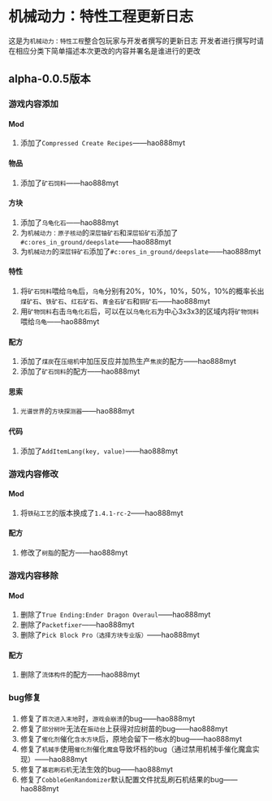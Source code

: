 # 机械动力：特性工程更新日志
这是为`机械动力：特性工程`整合包玩家与开发者撰写的更新日志
开发者进行撰写时请在相应分类下简单描述本次更改的内容并署名是谁进行的更改

## alpha-0.0.5版本

### 游戏内容添加
#### Mod
1. 添加了`Compressed Create Recipes`——hao888myt
#### 物品
1. 添加了`矿石饲料`——hao888myt
#### 方块
1. 添加了`乌龟化石`——hao888myt
2. 为`机械动力：原子核动`的`深层铀矿石`和`深层铅矿石`添加了`#c:ores_in_ground/deepslate`——hao888myt
3. 为`机械动力`的`深层锌矿石`添加了`#c:ores_in_ground/deepslate`——hao888myt
#### 特性
1. 将`矿石饲料`喂给`乌龟`后，`乌龟`分别有20%，10%，10%，50%，10%的概率长出`煤矿石`、`铁矿石`、`红石矿石`、`青金石矿石`和`铜矿石`——hao888myt
2. 用`矿物饲料`右击`乌龟化石`后，可以在以`乌龟化石`为中心3x3x3的区域内将`矿物饲料`喂给`乌龟`——hao888myt
#### 配方
1. 添加了`煤炭`在`压缩机`中加压反应并加热生产`焦炭`的配方——hao888myt
2. 添加了`矿石饲料`的配方——hao888myt
#### 思索
1. `光谱世界`的`方块探测器`——hao888myt
#### 代码
1. 添加了`AddItemLang(key, value)`——hao888myt

### 游戏内容修改
#### Mod
1. 将`铁砧工艺`的版本换成了`1.4.1-rc-2`——hao888myt
#### 配方
1. 修改了`树脂`的配方——hao888myt

### 游戏内容移除
#### Mod
1. 删除了`True Ending:Ender Dragon Overaul`——hao888myt
2. 删除了`Packetfixer`——hao888myt
3. 删除了`Pick Block Pro（选择方块专业版）`——hao888myt
#### 配方
1. 删除了`流体构件`的配方——hao888myt

### bug修复
####
1. 修复了`首次进入末地`时，`游戏会崩溃`的bug——hao888myt
2. 修复了`部分树叶`无法在`振动台`上获得对应树苗的bug——hao888myt
3. 修复了`催化剂`催化`含水方块`后，原地会留下一格水的bug——hao888myt
4. 修复了`机械手`使用`催化剂`催化`魔盒`导致坏档的bug（通过禁用机械手催化魔盒实现）——hao888myt
5. 修复了`基岩刷石机`无法生效的bug——hao888myt
6. 修复了`CobbleGenRandomizer`默认配置文件扰乱刷石机结果的bug——hao888myt